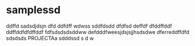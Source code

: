 # samplessd
ddffd
sadsdjdsjn
dfd
ddfdff
wdwss
sddfdsdd
dfdfsd
deffdf
dfddffddf
ddffddfdfdffddf
fdfsdsdsdsddww
defdddfweesjdsjsjjhsdsdwe
dferreddffdfd
sdsdsds
PROJECTAa
sdddssd
s
d
w
